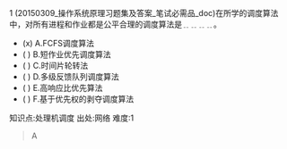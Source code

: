 1
(20150309_操作系统原理习题集及答案_笔试必需品_doc)在所学的调度算法中，对所有进程和作业都是公平合理的调度算法是﹎﹎﹎﹎。
- (x) A.FCFS调度算法
- ( ) B.短作业优先调度算法
- ( ) C.时间片轮转法
- ( ) D.多级反馈队列调度算法
- ( ) E.高响应比优先算法
- ( ) F.基于优先权的剥夺调度算法

知识点:处理机调度
出处:网络
难度:1
> A
